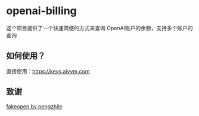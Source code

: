 # openai-billing
这个项目提供了一个快速简便的方式来查询 OpenAI账户的余额，支持多个账户的查询

## 如何使用？

直接使用：https://keys.aivvm.com

## 致谢

[fakeopen by pengzhile](https://gist.github.com/pengzhile/f1604bffc3bc567cfeb09b68453d72d8)
